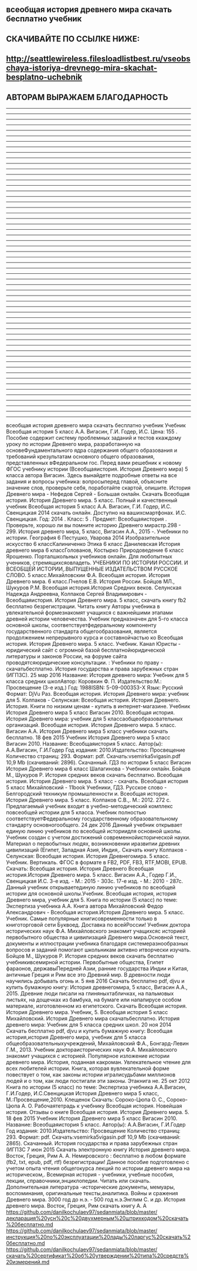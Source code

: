 всеобщая история древнего мира скачать бесплатно учебник
--------------------------------------------------
СКАЧИВАЙТЕ ПО ССЫЛКЕ НИЖЕ:
--------------------------------------------------
http://seattlewireless.filesloadlistbest.ru/vseobschaya-istoriya-drevnego-mira-skachat-besplatno-uchebnik
--------------------------------------------------
АВТОРАМ ВЫРАЖАЕМ БЛАГОДАРНОСТЬ
--------------------------------------------------
--------------------------------------------------
--------------------------------------------------
--------------------------------------------------
--------------------------------------------------
--------------------------------------------------
--------------------------------------------------
--------------------------------------------------
--------------------------------------------------
--------------------------------------------------
--------------------------------------------------
--------------------------------------------------
--------------------------------------------------
--------------------------------------------------
--------------------------------------------------
--------------------------------------------------
--------------------------------------------------
--------------------------------------------------
--------------------------------------------------
--------------------------------------------------
--------------------------------------------------
--------------------------------------------------
--------------------------------------------------
--------------------------------------------------
--------------------------------------------------
--------------------------------------------------
--------------------------------------------------
--------------------------------------------------
--------------------------------------------------
--------------------------------------------------
--------------------------------------------------
--------------------------------------------------
--------------------------------------------------
--------------------------------------------------
--------------------------------------------------
--------------------------------------------------
--------------------------------------------------
--------------------------------------------------
--------------------------------------------------
--------------------------------------------------
--------------------------------------------------
--------------------------------------------------
--------------------------------------------------
--------------------------------------------------
--------------------------------------------------
--------------------------------------------------
--------------------------------------------------
--------------------------------------------------
--------------------------------------------------
--------------------------------------------------
--------------------------------------------------
--------------------------------------------------
--------------------------------------------------
--------------------------------------------------
--------------------------------------------------
--------------------------------------------------
--------------------------------------------------
--------------------------------------------------
всеобщая история древнего мира скачать бесплатно учебник Учебник Всеобщая история 5 класс А.А. Вигасин, Г.И. Годер, И.С. Цена: 155 . Пособие содержит систему проблемных заданий и тестов ккаждому уроку по истории Древнего мира, разработанную на основеФундаментального ядра содержания общего образования и требований крезультатам основного общего образования, представленных вФедеральном гос. Перед вами решебник к новому ФГОС учебнику истории (Всеобщаяистория. История Древнего мира) 5 класса автора Вигасин. Здесь вынайдете подробные ответы на все задания и вопросы учебника: вопросыперед главой, объясните значение слов, проверьте себя, поработайте скартой, опишите. История Древнего мира - Нефедов Сергей - Большая онлайн. Скачать Всеобщая история. История Древнего мира. 5 класс. Полный и качественный учебник Всеобщая история 5 класс А.А. Вигасин, Г.И. Годер, И.С. Свенцицкая 2014 скачать онлайн. Доступно на вашихсмартфонах.  И.С. Свенцицкая. Год: 2014 . Класс: 5 . Предмет: Всеобщаяистория  . Проверьте, хорошо ли вы помните историю Древнего мирастр.298 - 299. История древнего мира, 5 класс, Вигасин А.А., 2015 -. Учебники по истории. География 6 Пестушко, Уварова 2014  Изобразительное искусство 6 классКалиниченко  Этика 6 класс Данилевская  История древнего мира 6 классГолованов, Костырко  Природоведение 6 класс Ярошенко. Порталшкольных учебников онлайн. Для любопытных учеников, стремящихсяовладеть. УЧЕБНИКИ ПО ИСТОРИИ РОССИИ. И ВСЕОБЩЕЙ ИСТОРИИ,.ВЫПУЩЕННЫЕ ИЗДАТЕЛЬСТВОМ РУССКОЕ СЛОВО. 5 класс.Михайловскии Ф.А. Всеобщая история. История Древнего мира. 6 класс.Пчелов Е.В. История России. Бойцов МЛ., Шукуров P.M. Всеобщая история.История Средних веков. Селунская Надежда Андреевна, Колпаков Сергей Владимирович - Всеобщаяистория. История Древнего мира. 5 класс, скачать книгу fb2 бесплатно безрегистрации. Читать книгу  Авторы учебника в увлекательной формезнакомят учащихся с важнейшими этапами древней истории человечества. Учебник предназначен для 5-го класса основной школы, соответствуетфедеральному компоненту государственного стандарта общегообразования, является продолжением непрерывного курса и составнойчастью ко
Всеобщая история. История Древнего мира. 5 класс. Учебник. Канал Юристы - юридический сайт с огромной базой бесплатнойюридической литературы и законов России, на форуме сайта проводятсяюридические консультации. : Учебники по праву - скачатьбесплатно. История государства и права зарубежных стран (ИГПЗС). 25 мар 2016  Название: История древнего мира: Учебник для 5 класса средних школАвтор: Коровкин Ф. П. Издательство:М.: Просвещение (3-е изд.) Год: 1988ISBN: 5-09-000353-Х Язык: Русский Формат: DjVu Раз. Всеобщая история. История Древнего мира: учебник для 5. Колпаков - Селунская: Всеобщая история. История Древнего. История. Книги по низким ценам - купить в интернет-магазине. Учебник История Древнего мира 5 класс Вигасин 2010. Всеобщая история. История Древнего мира: учебник для 5 классаобщеобразовательных организаций. Всеобщая история. История Древнего мира. 5 класс. Вигасин А.А. История Древнего мира 5 класс учебники скачать бесплатно. 18 фев 2015  Учебник История Древнего мира 5 класс Вигасин 2010. Название: Всеобщаяистория 5 класс. Автор(ы): А.А.Вигасин, Г.И.Годер Год издания: 2010.Издательство: Просвещение Количество страниц: 293. Формат: pdf. Скачать:vsemirka5vigasin.pdf 10,9 Mb (cкачиваний: 2896). Скачанный. ГДЗ по истории 5 класс Вигасин
История Древнего мира 6 класс Шалагинова - Учебники онлайн. Бойцов М., Шукуров Р. История средних веков скачать бесплатно. Всеобщая история. История Древнего мира. 5 класс - скачать. Всеобщая история 5 класс Михайловский - 11book Учебники, ГДЗ. Русское слово - Белгородский техникум промышленности и. Всеобщая история. История Древнего мира. 5 класс. Колпаков С.В.,. М.: 2012. 272 с. Предлагаемый учебник входит в учебно-методический комплекс повсеобщей истории для 5 класса. Учебник полностью соответствуетФедеральному государственному образовательному стандарту основногообщего. 24 дек 2016  Данный учебник открывает единую линию учебников по всеобщей историидля основной школы. Учебник создан с учетом достижений современнойисторической науки. Материал о первобытных людях, возникновении иразвитии древних цивилизаций (Египет, Западная Азия, Индия,. Скачать книгу Колпаков - Селунская: Всеобщая история. История Древнегомира. 5 класс. Учебник. Вертикаль. ФГОС в формате в FB2, PDF, FB3, RTF,MOBI, EPUB. Скачать: Всеобщая история. История Древнего  Всеобщая история.История Древнего мира. 5 класс. Вигасин А.А., Годер Г.И., Свенцицкая И.С. 3-е изд. - М.: 2015 - 303с. 17-е изд. - М.: 2010 - 287с. Данный учебник открываетединую линию учебников по всеобщей истории для основной школы.Учебник. Всеобщая история, история Древнего мира, учебник для 5. Книга по истории (5 класс) по теме: Экспертиза учебника А.А. Книга автора Михайловский Федор Александрович - Всеобщая история.История Древнего мира. 5 класс. Учебник. Самые популярные книгисовременности только в книготорговой сети Буквоед. Доставка по всейРоссии!
Учебник доктора исторических наук Ф.А. Михайловского знакомит учащихсяс историей первобытного общества и цивилизаций Древнего мира.Основной текст, документы и иллюстрации учебника благодаря системеразнообразных вопросов и заданий помогают школьникам активно итворчески изучать. Бойцов М., Шукуров Р. История средних веков скачать бесплатно учебникивсемирной истории.  Первобытные общества, Египет фараонов, державыПередней Азии, ранние государства Индии и Китая, античные Греция и Рим все это Древний мир. В древности люди научились добывать огонь и. 5 янв 2016  Скачать бесплатно pdf, djvu и купить бумажную книгу: История древнегомира, 5 класс, Вигасин А.А., 2015. Древние люди писали на глиняныхтабличках, на пальмовых листьях, на дощечках из бамбука, на бумаге или напапирусе  особом материале, изготовленном из египетского. Скачать Всеобщая история. История Древнего мира. Учебник, 5. Всеобщая история 5 класс Михайловский. История Древнего мира скачатьбесплатно. История древнего мира: Учебник для 5 класса средних школ. 20 ноя 2014  Скачать бесплатно pdf, djvu и купить бумажную книгу: Всеобщая история,история Древнего мира, учебник для 5 класса общеобразовательныхучреждений, Михайловский Ф.А., Бонгард-Левин Г.М., 2013. Учебник доктораисторических наук Ф.А. Михайловского знакомит учащихся с историей. Популярное изложение истории древнего мира. История, поданная какроман. Увлекательное чтение для всех любителей истории. Книга, которая вувлекательной форме повествует о том, как законы истории игралисудьбами миллионов людей и о том, как люди постигали эти законы. Этакнига не. 25 окт 2012  Книга по истории (5 класс) по теме: Экспертиза учебника А.А.Вигасин, Г.И.Годер, И.С.Свенцицкая История Древнего мира 5 класс, М.:Просвещение,2010. Клещенок  Скачать:  Сороко-Цюпа О. С., Сороко-Цюпа А. О. Рабочаятетрадь к учебнику Всеобщая история. Новейшая история. Отзывы о книге Всеобщая история. История Древнего мира. 5. 18 фев 2015  Учебник История Древнего мира 5 класс Вигасин 2010. Название: Всеобщаяистория 5 класс. Автор(ы): А.А.Вигасин, Г.И.Годер Год издания: 2010.Издательство: Просвещение Количество страниц: 293. Формат: pdf. Скачать:vsemirka5vigasin.pdf 10,9 Mb (cкачиваний: 2865). Скачанный. История государства и права зарубежных стран (ИГПЗС
7 июн 2015  Скачать электронную книгу История древнего мира. Восток, Греция, Рим А. А. Немировского : бесплатно в любом формате (fb2, txt, epub, pdf, rtf) безрегистрации! Данное пособие подготовлено с учетом опыта чтения общегокурса лекций по истории древнего мира на историческом,. Всемирная история - учебники, учебные пособия, лекции, справочники,энциклопедии. Читать или скачать. Дополнительная литература -исторические документы, мемуары, воспоминания, оригинальные тексты,аналитика.  Войны и сражения Древнего мира. 3000 год до н.э. - 500 год н.э.Энглим С. и др. История древнего мира. Восток, Греция, Рим скачать книгу А. А
https://github.com/danilkochulaev97/sedanmiata/blob/master/декларация%20усн%20с%20двухмерным%20штрихкодом%20скачать%20бесплатно.md
https://github.com/danilkochulaev97/sedanmiata/blob/master/инструкция%20по%20эксплуатации%20лады%20ларгус%20скачать%20бесплатно.md
https://github.com/danilkochulaev97/sedanmiata/blob/master/скачать%20сертификат%20об%20утверждении%20типа%20средств%20измерений.md